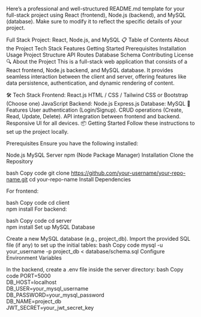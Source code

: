 
Here’s a professional and well-structured README.md template for your full-stack project using React (frontend), Node.js (backend), and MySQL (database). Make sure to modify it to reflect the specific details of your project.

Full Stack Project: React, Node.js, and MySQL
📋 Table of Contents
About the Project
Tech Stack
Features
Getting Started
Prerequisites
Installation
Usage
Project Structure
API Routes
Database Schema
Contributing
License
🔍 About the Project
This is a full-stack web application that consists of a React frontend, Node.js backend, and MySQL database. It provides seamless interaction between the client and server, offering features like data persistence, authentication, and dynamic rendering of content.

🛠️ Tech Stack
Frontend:
React.js
HTML / CSS / Tailwind CSS or Bootstrap (Choose one)
JavaScript
Backend:
Node.js
Express.js
Database:
MySQL
🚀 Features
User authentication (Login/Signup).
CRUD operations (Create, Read, Update, Delete).
API integration between frontend and backend.
Responsive UI for all devices.
📦 Getting Started
Follow these instructions to set up the project locally.

Prerequisites
Ensure you have the following installed:

Node.js
MySQL Server
npm (Node Package Manager)
Installation
Clone the Repository

bash
Copy code
git clone https://github.com/your-username/your-repo-name.git
cd your-repo-name
Install Dependencies

For frontend:

bash
Copy code
cd client  
npm install
For backend:

bash
Copy code
cd server  
npm install
Set up MySQL Database

Create a new MySQL database (e.g., project_db).
Import the provided SQL file (if any) to set up the initial tables:
bash
Copy code
mysql -u your_username -p project_db < database/schema.sql
Configure Environment Variables

In the backend, create a .env file inside the server directory:
bash
Copy code
PORT=5000  
DB_HOST=localhost  
DB_USER=your_mysql_username  
DB_PASSWORD=your_mysql_password  
DB_NAME=project_db  
JWT_SECRET=your_jwt_secret_key  
